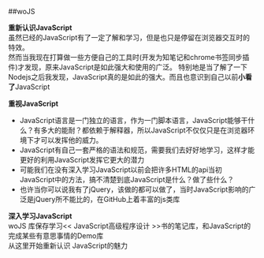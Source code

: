 ##woJS  

**重新认识JavaScript**  
虽然已经的JavaScript有了一定了解和学习，但是也只是停留在浏览器交互时的特效。   
然而当我现在打算做一些方便自己的工具时(开发为知笔记和chrome书签同步插件)才发现，原来JavaScript是如此强大和使用的广泛。
特别地是当了解了一下Nodejs之后我发现，JavaScript真的是如此的强大。而且也意识到自己以前**小看了**JavaScript   

**重视JavaScript**   
* JavaScript语言是一门独立的语言，作为一门脚本语言，JavaScript能够干什么？有多大的能耐？都依赖于解释器，所以JavaScript不仅仅只是在浏览器环境下才可以发挥他的威力。   
* JavaScript有自己一套严格的语法和规范，需要我们去好好地学习，这样才能更好的利用JavaScript发挥它更大的潜力   
* 可能我们在没有深入学习JavaScript以前会把许多HTML的api当初JavaScript中的方法，搞不清楚到底JavaScript是什么？做了些什么？   
* 也许当你可以说我有了jQuery，该做的都可以做了，当时JavaScript影响的广泛是jQuery所不能比的，在GitHub上着丰富的js类库

**深入学习JavaScript**   
woJS 库保存学习<< JavaScript高级程序设计 >>书的笔记库，和JavaScript的完成某些有意思事情的Demo库   
从这里开始重新认识 JavaScript的魅力  


